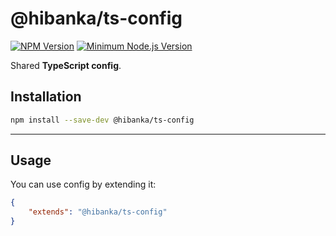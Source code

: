 # @hibanka/ts-config

[![NPM Version](https://badgen.net/npm/v/@hibanka/prettier-config)](https://npmjs.com/package/@hibanka/prettier-config)
[![Minimum Node.js Version](https://badgen.net/npm/node/@hibanka/prettier-config)](https://npmjs.com/package/@hibanka/prettier-config)

Shared **TypeScript config**.

## Installation

```sh
npm install --save-dev @hibanka/ts-config
```

---

## Usage

You can use config by extending it:

```json
{
	"extends": "@hibanka/ts-config"
}
```
